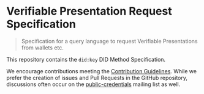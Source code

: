 # Verifiable Presentation Request Specification

> Specification for a query language to request Verifiable Presentations from wallets etc.

This repository contains the `did:key` DID Method Specification.

We encourage contributions meeting the
[Contribution Guidelines](CONTRIBUTING.md). While we prefer the creation of
issues and Pull Requests in the GitHub repository, discussions often occur on the
[public-credentials](http://lists.w3.org/Archives/Public/public-credentials/)
mailing list as well.

